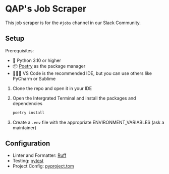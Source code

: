 # QAP's Job Scraper

This job scraper is for the `#jobs` channel in our Slack Community.

## Setup

Prerequisites:

* 🐍 Python 3.10 or higher
* 📦 [Poetry](https://python-poetry.org/) as the package manager
* 👩🏽‍💻 VS Code is the recommended IDE, but you can use others like PyCharm or Sublime

1. Clone the repo and open it in your IDE
2. Open the Intergrated Terminal and install the packages and dependencies

    ```bash
    poetry install
    ```

3. Create a `.env` file with the appropriate ENVIRONMENT_VARIABLES (ask a maintainer)

## Configuration

* Linter and Formatter: [Ruff](https://github.com/astral-sh/ruff#configuration)
* Testing: [pytest](https://docs.pytest.org/)
* Project Config: [pyproject.tom](/pyproject.toml)
